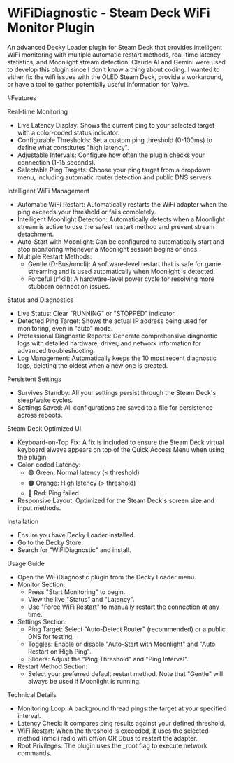 # WiFiDiagnostic - Steam Deck WiFi Monitor Plugin
An advanced Decky Loader plugin for Steam Deck that provides intelligent WiFi monitoring with multiple automatic restart methods, real-time latency statistics, and Moonlight stream detection. Claude AI and Gemini were used to develop this plugin since I don't know a thing about coding. I wanted to either fix the wifi issues with the OLED Steam Deck, provide a workaround, or have a tool to gather potentially useful information for Valve. 


#Features

Real-time Monitoring
 * Live Latency Display: Shows the current ping to your selected target with a color-coded status indicator.
 * Configurable Thresholds: Set a custom ping threshold (0-100ms) to define what constitutes "high latency".
 * Adjustable Intervals: Configure how often the plugin checks your connection (1-15 seconds).
 * Selectable Ping Targets: Choose your ping target from a dropdown menu, including automatic router detection and public DNS servers.

Intelligent WiFi Management
 * Automatic WiFi Restart: Automatically restarts the WiFi adapter when the ping exceeds your threshold or fails completely.
 * Intelligent Moonlight Detection: Automatically detects when a Moonlight stream is active to use the safest restart method and prevent stream detachment.
 * Auto-Start with Moonlight: Can be configured to automatically start and stop monitoring whenever a Moonlight session begins or ends.
 * Multiple Restart Methods:
   * Gentle (D-Bus/nmcli): A software-level restart that is safe for game streaming and is used automatically when Moonlight is detected.
   * Forceful (rfkill): A hardware-level power cycle for resolving more stubborn connection issues.

Status and Diagnostics
 * Live Status: Clear "RUNNING" or "STOPPED" indicator.
 * Detected Ping Target: Shows the actual IP address being used for monitoring, even in "auto" mode.
 * Professional Diagnostic Reports: Generate comprehensive diagnostic logs with detailed hardware, driver, and network information for advanced troubleshooting.
 * Log Management: Automatically keeps the 10 most recent diagnostic logs, deleting the oldest when a new one is created.

Persistent Settings
 * Survives Standby: All your settings persist through the Steam Deck's sleep/wake cycles.
 * Settings Saved: All configurations are saved to a file for persistence across reboots.

Steam Deck Optimized UI
 * Keyboard-on-Top Fix: A fix is included to ensure the Steam Deck virtual keyboard always appears on top of the Quick Access Menu when using the plugin.
 * Color-coded Latency:
   * 🟢 Green: Normal latency (≤ threshold)
   * 🟠 Orange: High latency (> threshold)
   * 🔴 Red: Ping failed
 * Responsive Layout: Optimized for the Steam Deck's screen size and input methods.

Installation
 * Ensure you have Decky Loader installed.
 * Go to the Decky Store.
 * Search for "WiFiDiagnostic" and install.

Usage Guide
 * Open the WiFiDiagnostic plugin from the Decky Loader menu.
 * Monitor Section:
   * Press "Start Monitoring" to begin.
   * View the live "Status" and "Latency".
   * Use "Force WiFi Restart" to manually restart the connection at any time.
 * Settings Section:
   * Ping Target: Select "Auto-Detect Router" (recommended) or a public DNS for testing.
   * Toggles: Enable or disable "Auto-Start with Moonlight" and "Auto Restart on High Ping".
   * Sliders: Adjust the "Ping Threshold" and "Ping Interval".
 * Restart Method Section:
   * Select your preferred default restart method. Note that "Gentle" will always be used if Moonlight is running.

Technical Details
 * Monitoring Loop: A background thread pings the target at your specified interval.
 * Latency Check: It compares ping results against your defined threshold.
 * WiFi Restart: When the threshold is exceeded, it uses the selected method (nmcli radio wifi off/on OR Dbus to restart the adapter.
 * Root Privileges: The plugin uses the _root flag to execute network commands. 
